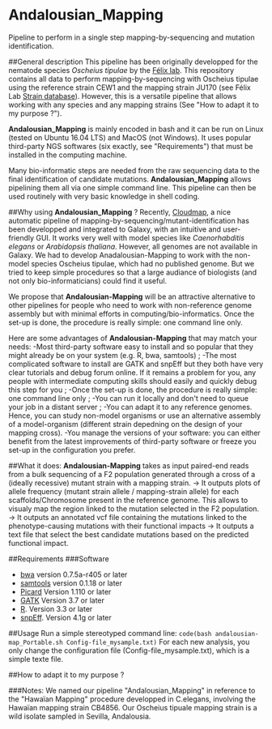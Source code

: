 # Andalousian_Mapping
Pipeline to perform in a single step mapping-by-sequencing and mutation identification.

##General description
This pipeline has been originally developped for the nematode species *Oscheius tipulae* by the [Félix lab](http://www.ibens.ens.fr/?rubrique29).
This repository contains all data to perform mapping-by-sequencing with Oscheius tipulae using the reference strain CEW1 and the mapping strain JU170 (see Félix Lab [Strain database](http://www.justbio.com/worms/index.php)).
However, this is a versatile pipeline that allows working with any species and any mapping strains (See "How to adapt it to my purpose ?"). 

**Andalousian_Mapping** is mainly encoded in bash and it can be run on Linux (tested on Ubuntu 16.04 LTS) and MacOS (not Windows). It uses popular third-party NGS softwares (six exactly, see "Requirements") that must be installed in the computing machine.

Many bio-informatic steps are needed from the raw sequencing data to the final identification of candidate mutations. **Andalousian_Mapping** allows pipelining them all via one simple command line. This pipeline can then be used routinely with very basic knowledge in shell coding.

##Why using **Andalousian_Mapping** ?
Recently, [Cloudmap](https://usegalaxy.org/u/gm2123/p/cloudmap), a nice automatic pipeline of mapping-by-sequencing/mutant-identification has been developped and integrated to Galaxy, with an intuitive and user-friendly GUI. It works very well with model species like *Caenorhabditis elegans* or *Arabidopsis thaliana*.
However, all genomes are not available in Galaxy. We had to develop Anadalousian-Mapping to work with the non-model species Oscheius tipulae, which had no published genome. But we tried to keep simple procedures so that a large audiance of biologists (and not only bio-informaticians) could find it useful. 

We propose that **Andalousian-Mapping** will be an attractive alternative to other pipelines for people who need to work with non-reference genome assembly but with minimal efforts in computing/bio-informatics. Once the set-up is done, the procedure is really simple: one command line only.

Here are some advantages of **Andalousian-Mapping** that may match your needs:
-Most third-party software easy to install and so popular that they might already be on your system (e.g. R, bwa, samtools) ;
-The most complicated software to install are GATK and snpEff but they both have very clear tutorials and debug forum online. If it remains a problem for you, any people with intermediate computing skills should easily and quickly debug this step for you ;
-Once the set-up is done, the procedure is really simple: one command line only ;
-You can run it locally and don't need to queue your job in a distant server ;
-You can adapt it to any reference genomes. Hence, you can study non-model organisms or use an alternative assembly of a model-organism (different strain depedning on the design of your mapping cross).
-You manage the versions of your software: you can either benefit from the latest improvements of third-party software or freeze you set-up in the configuration you prefer.

##What it does:
**Andalousian-Mapping** takes as input paired-end reads from a bulk sequencing of a F2 population generated through a cross of a (ideally recessive) mutant strain with a mapping strain.
-> It outputs plots of allele frequency (mutant strain allele / mapping-strain allele) for each scaffolds/Chromosome present in the reference genome. This allows to visualy map the region linked to the mutation selected in the F2 population.
-> It outputs an annotated vcf file containing the mutations linked to the phenotype-causing mutations with their functional impacts
-> It outputs a text file that select the best candidate mutations based on the predicted functional impact.

##Requirements
###Software
* [bwa](http://bio-bwa.sourceforge.net/) version 0.7.5a-r405 or later
* [samtools](http://samtools.sourceforge.net/) version 0.1.18  or later
* [Picard](https://broadinstitute.github.io/picard/) Version 1.110  or later
* [GATK](https://software.broadinstitute.org/gatk/) Version 3.7  or later
* [R](https://www.r-project.org/). Version 3.3  or later
* [snpEff](http://snpeff.sourceforge.net/). Version 4.1g or later

##Usage
Run a simple stereotyped command line: 
`code(bash andalousian-map_Portable.sh Config-file_mysample.txt)`
For each new analysis, you only change the configuration file (Config-file_mysample.txt), which is a simple texte file.

##How to adapt it to my purpose ?

###Notes:
We named our pipeline "Andalousian_Mapping" in reference to the "Hawaïan Mapping" procedure developped in C.elegans, involving the Hawaïan mapping strain CB4856. Our Oscheius tipuale mapping strain is a wild isolate sampled in Sevilla, Andalousia.
